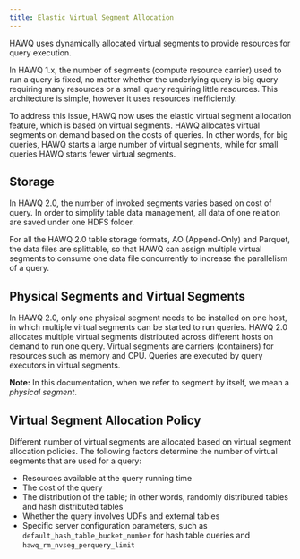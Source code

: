```yaml
---
title: Elastic Virtual Segment Allocation
---
```


HAWQ uses dynamically allocated virtual segments to provide resources for query execution.

In HAWQ 1.x, the number of segments \(compute resource carrier\) used to run a query is fixed, no matter whether the underlying query is big query requiring many resources or a small query requiring little resources. This architecture is simple, however it uses resources inefficiently.

To address this issue, HAWQ now uses the elastic virtual segment allocation feature, which is based on virtual segments. HAWQ allocates virtual segments on demand based on the costs of queries. In other words, for big queries, HAWQ starts a large number of virtual segments, while for small queries HAWQ starts fewer virtual segments.

## Storage

In HAWQ 2.0, the number of invoked segments varies based on cost of query. In order to simplify table data management, all data of one relation are saved under one HDFS folder.

For all the HAWQ 2.0 table storage formats, AO \(Append-Only\) and Parquet, the data files are splittable, so that HAWQ can assign multiple virtual segments to consume one data file concurrently to increase the parallelism of a query.

## Physical Segments and Virtual Segments

In HAWQ 2.0, only one physical segment needs to be installed on one host, in which multiple virtual segments can be started to run queries. HAWQ 2.0 allocates multiple virtual segments distributed across different hosts on demand to run one query. Virtual segments are carriers \(containers\) for resources such as memory and CPU. Queries are executed by query executors in virtual segments.

**Note:** In this documentation, when we refer to segment by itself, we mean a *physical segment*.

## Virtual Segment Allocation Policy

Different number of virtual segments are allocated based on virtual segment allocation policies. The following factors determine the number of virtual segments that are used for a query:

-   Resources available at the query running time
-   The cost of the query
-   The distribution of the table; in other words, randomly distributed tables and hash distributed tables
-   Whether the query involves UDFs and external tables
-   Specific server configuration parameters, such as `default_hash_table_bucket_number` for hash table queries and `hawq_rm_nvseg_perquery_limit`

